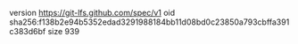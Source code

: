 version https://git-lfs.github.com/spec/v1
oid sha256:f138b2e94b5352edad3291988184bb11d08bd0c23850a793cbffa391c383d6bf
size 939
